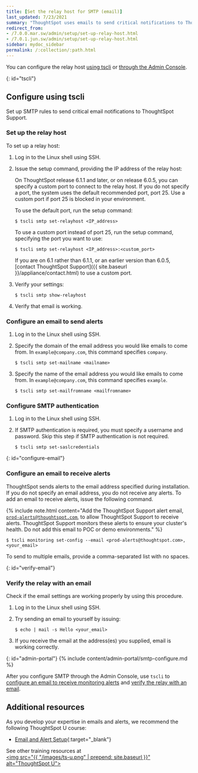 ```yaml
---
title: [Set the relay host for SMTP (email)]
last_updated: 7/23/2021
summary: "ThoughtSpot uses emails to send critical notifications to ThoughtSpot Support. A relay host for SMTP traffic routes the alert and notification emails coming from ThoughtSpot through an SMTP email server."
redirect_from:
- /7.0.0.mar.sw/admin/setup/set-up-relay-host.html
- /7.0.1.jun.sw/admin/setup/set-up-relay-host.html
sidebar: mydoc_sidebar
permalink: /:collection/:path.html
---
```

You can configure the relay host [using tscli](#tscli) or [through the Admin Console](#admin-portal).

{: id="tscli"}
## Configure using tscli

Set up SMTP rules to send critical email notifications to ThoughtSpot Support.

### Set up the relay host

To set up a relay host:

1. Log in to the Linux shell using SSH.
2. Issue the setup command, providing the IP address of the relay host:

    On ThoughtSpot release 6.1.1 and later, or on release 6.0.5, you can specify a custom port to connect to the relay host. If you do not specify a port, the system uses the default recommended port, port 25. Use a custom port if port 25 is blocked in your environment.

    To use the default port, run the setup command:

    ```
    $ tscli smtp set-relayhost <IP_address>
    ```

    To use a custom port instead of port 25, run the setup command, specifying the port you want to use:

    ```
    $ tscli smtp set-relayhost <IP_address>:<custom_port>
    ```

    If you are on 6.1 rather than 6.1.1, or an earlier version than 6.0.5, [contact ThoughtSpot Support]({{ site.baseurl }}/appliance/contact.html) to use a custom port.

3. Verify your settings:

    ```
    $ tscli smtp show-relayhost
    ```

4. Verify that email is working.

### Configure an email to send alerts

1. Log in to the Linux shell using SSH.

2. Specify the domain of the email address you would like emails to come from. In `example@company.com`, this command specifies `company`.

    ```
    $ tscli smtp set-mailname <mailname>
    ```

3. Specify the name of the email address you would like emails to come from. In `example@company.com`, this command specifies `example`.

    ```
    $ tscli smtp set-mailfromname <mailfromname>
    ```

### Configure SMTP authentication

1. Log in to the Linux shell using SSH.

2. If SMTP authentication is required, you must specify a username and password. Skip this step if SMTP authentication is not required.

    ```
    $ tscli smtp set-saslcredentials
    ```

{: id="configure-email"}
### Configure an email to receive alerts

ThoughtSpot sends alerts to the email address specified during installation. If you do not specify an email address, you do not receive any alerts. To add an email to receive alerts, issue the following command.

{% include note.html content="Add the ThoughtSpot Support alert email, <code>prod-alerts@thoughtspot.com</code>, to allow ThoughtSpot Support to receive alerts. ThoughtSpot Support monitors these alerts to ensure your cluster's health. Do not add this email to POC or demo environments." %}

```
$ tscli monitoring set-config --email <prod-alerts@thoughtspot.com>,<your_email>
```

To send to multiple emails, provide a comma-separated list with no spaces.

{: id="verify-email"}
### Verify the relay with an email

Check if the email settings are working properly by using this procedure.

 1. Log in to the Linux shell using SSH.
 2. Try sending an email to yourself by issuing:

    ```
    $ echo | mail -s Hello <your_email>
    ```

 3. If you receive the email at the address(es) you supplied, email is working correctly.

{: id="admin-portal"}
{% include content/admin-portal/smtp-configure.md %}

After you configure SMTP through the Admin Console, use `tscli` to [configure an email to receive monitoring alerts](#configure-email) and [verify the relay with an email](#verify-email).

## Additional resources
As you develop your expertise in emails and alerts, we recommend the following ThoughtSpot U course:
* [Email and Alert Setup](https://training.thoughtspot.com/emails-alerts){:target="_blank"}

See other training resources at <br/>
<a href="https://training.thoughtspot.com/" target="_blank"><img src="{{ "/images/ts-u.png" | prepend: site.baseurl  }}" alt="ThoughtSpot U"></a>
